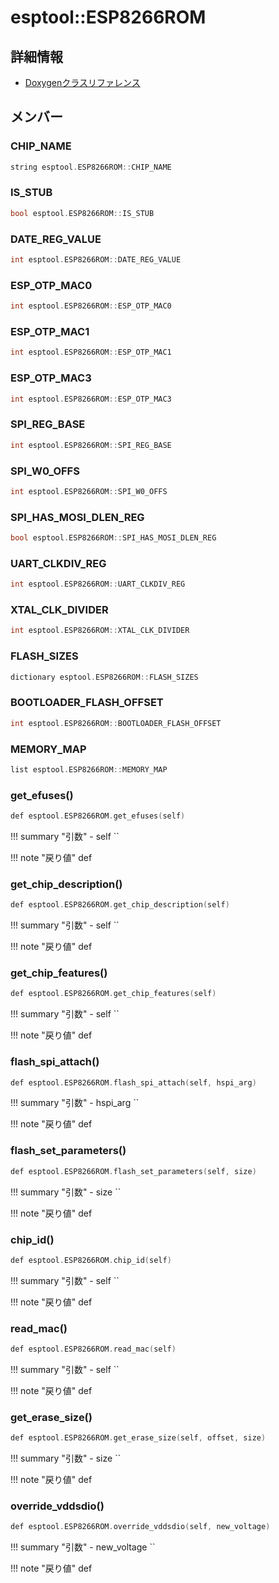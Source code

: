 # esptool::ESP8266ROM



## 詳細情報

- [Doxygenクラスリファレンス](https://lang-ship.com/reference/ESP32/latest/classesptool_1_1_e_s_p8266_r_o_m.html)

## メンバー

###  CHIP_NAME

```c
string esptool.ESP8266ROM::CHIP_NAME
```


###  IS_STUB

```c
bool esptool.ESP8266ROM::IS_STUB
```


###  DATE_REG_VALUE

```c
int esptool.ESP8266ROM::DATE_REG_VALUE
```


###  ESP_OTP_MAC0

```c
int esptool.ESP8266ROM::ESP_OTP_MAC0
```


###  ESP_OTP_MAC1

```c
int esptool.ESP8266ROM::ESP_OTP_MAC1
```


###  ESP_OTP_MAC3

```c
int esptool.ESP8266ROM::ESP_OTP_MAC3
```


###  SPI_REG_BASE

```c
int esptool.ESP8266ROM::SPI_REG_BASE
```


###  SPI_W0_OFFS

```c
int esptool.ESP8266ROM::SPI_W0_OFFS
```


###  SPI_HAS_MOSI_DLEN_REG

```c
bool esptool.ESP8266ROM::SPI_HAS_MOSI_DLEN_REG
```


###  UART_CLKDIV_REG

```c
int esptool.ESP8266ROM::UART_CLKDIV_REG
```


###  XTAL_CLK_DIVIDER

```c
int esptool.ESP8266ROM::XTAL_CLK_DIVIDER
```


###  FLASH_SIZES

```c
dictionary esptool.ESP8266ROM::FLASH_SIZES
```


###  BOOTLOADER_FLASH_OFFSET

```c
int esptool.ESP8266ROM::BOOTLOADER_FLASH_OFFSET
```


###  MEMORY_MAP

```c
list esptool.ESP8266ROM::MEMORY_MAP
```


### get_efuses()



```c
def esptool.ESP8266ROM.get_efuses(self)
```

!!! summary "引数"
	- self `` 

!!! note "戻り値"
	def



### get_chip_description()



```c
def esptool.ESP8266ROM.get_chip_description(self)
```

!!! summary "引数"
	- self `` 

!!! note "戻り値"
	def



### get_chip_features()



```c
def esptool.ESP8266ROM.get_chip_features(self)
```

!!! summary "引数"
	- self `` 

!!! note "戻り値"
	def



### flash_spi_attach()


 
```c
def esptool.ESP8266ROM.flash_spi_attach(self, hspi_arg)
```

!!! summary "引数"
	- hspi_arg `` 

!!! note "戻り値"
	def



### flash_set_parameters()


 
```c
def esptool.ESP8266ROM.flash_set_parameters(self, size)
```

!!! summary "引数"
	- size `` 

!!! note "戻り値"
	def



### chip_id()


 
```c
def esptool.ESP8266ROM.chip_id(self)
```

!!! summary "引数"
	- self `` 

!!! note "戻り値"
	def



### read_mac()


 
```c
def esptool.ESP8266ROM.read_mac(self)
```

!!! summary "引数"
	- self `` 

!!! note "戻り値"
	def



### get_erase_size()


 
```c
def esptool.ESP8266ROM.get_erase_size(self, offset, size)
```

!!! summary "引数"
	- size `` 

!!! note "戻り値"
	def



### override_vddsdio()



```c
def esptool.ESP8266ROM.override_vddsdio(self, new_voltage)
```

!!! summary "引数"
	- new_voltage `` 

!!! note "戻り値"
	def



